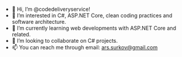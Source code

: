 - 👋 Hi, I’m @codedeliveryservice!
- 👀 I’m interested in C#, ASP.NET Core, clean coding practices and software architecture.
- 🌱 I’m currently learning web developments with ASP.NET Core and related.
- 💞️ I’m looking to collaborate on C# projects.
- 📫 You can reach me through email: ars.surkov@gmail.com
